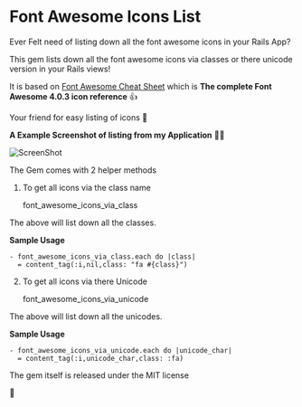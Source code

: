 # Font Awesome Icons List
  
Ever Felt need of listing down all the font awesome icons in your Rails App? 

This gem lists down all the font awesome icons via classes or there unicode version in your Rails views!

It is based on [Font Awesome Cheat Sheet](http://fortawesome.github.io/Font-Awesome/cheatsheet/) which is **The complete Font Awesome 4.0.3 icon reference** :+1:

Your friend for easy listing of icons :metal:

**A Example Screenshot of listing from my Application** :guardsman:

![ScreenShot](https://raw.github.com/ankit8898/font_awesome_icons_list/master/test/ss.jpg)

The Gem comes with 2 helper methods

1) To get all icons via the class name

	font_awesome_icons_via_class

The above will list down all the classes.  

**Sample Usage**
	
	- font_awesome_icons_via_class.each do |class|
      = content_tag(:i,nil,class: "fa #{class}")

2) To get all icons via there Unicode

	font_awesome_icons_via_unicode

The above will list down all the unicodes.  

**Sample Usage**

	- font_awesome_icons_via_unicode.each do |unicode_char|
      = content_tag(:i,unicode_char,class: :fa)

The gem itself is released under the MIT license

:pray:
